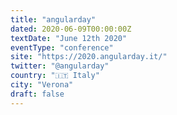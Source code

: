 ```yaml
---
title: "angularday"
dated: 2020-06-09T00:00:00Z
textDate: "June 12th 2020"
eventType: "conference"
site: "https://2020.angularday.it/"
twitter: "@angularday"
country: "🇮🇹 Italy"
city: "Verona"
draft: false
---
```

